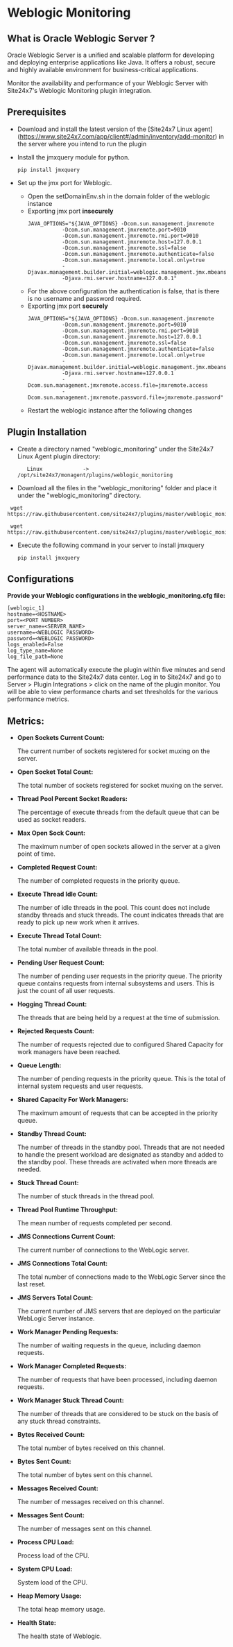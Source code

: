 # Weblogic Monitoring

## What is Oracle Weblogic Server ?

Oracle Weblogic Server is a unified and scalable platform for developing and deploying enterprise applications like Java. It offers a robust, secure and highly available environment for business-critical applications. 

Monitor the availability and performance of your Weblogic Server with Site24x7's Weblogic Monitoring plugin integration.

## Prerequisites
- Download and install the latest version of the [Site24x7 Linux agent] (https://www.site24x7.com/app/client#/admin/inventory/add-monitor) in the server where you intend to run the plugin

- Install the jmxquery module for python. 

  ```
  pip install jmxquery
  
  ```
  
- Set up the jmx port for Weblogic.
	- Open the setDomainEnv.sh in the domain folder of the weblogic instance
	- Exporting jmx port **insecurely**
		```
		JAVA_OPTIONS="${JAVA_OPTIONS} -Dcom.sun.management.jmxremote 
			       -Dcom.sun.management.jmxremote.port=9010 
			       -Dcom.sun.management.jmxremote.rmi.port=9010
			       -Dcom.sun.management.jmxremote.host=127.0.0.1
			       -Dcom.sun.management.jmxremote.ssl=false  
			       -Dcom.sun.management.jmxremote.authenticate=false
			       -Dcom.sun.management.jmxremote.local.only=true
			       -Djavax.management.builder.initial=weblogic.management.jmx.mbeanserver.WLSMBeanServerBuilder
			       -Djava.rmi.server.hostname=127.0.0.1"
		
		```
	- For the above configuration the authentication is false, that is there is no username and password required.
	- Exporting jmx port **securely**
		```
		JAVA_OPTIONS="${JAVA_OPTIONS} -Dcom.sun.management.jmxremote 
			       -Dcom.sun.management.jmxremote.port=9010 
			       -Dcom.sun.management.jmxremote.rmi.port=9010
			       -Dcom.sun.management.jmxremote.host=127.0.0.1
			       -Dcom.sun.management.jmxremote.ssl=false  
			       -Dcom.sun.management.jmxremote.authenticate=false
			       -Dcom.sun.management.jmxremote.local.only=true
			       -Djavax.management.builder.initial=weblogic.management.jmx.mbeanserver.WLSMBeanServerBuilder
			       -Djava.rmi.server.hostname=127.0.0.1
			       -Dcom.sun.management.jmxremote.access.file=jmxremote.access
			       -Dcom.sun.management.jmxremote.password.file=jmxremote.password"
		```
	- Restart the weblogic instance after the following changes



## Plugin Installation
- Create a directory named "weblogic_monitoring" under the Site24x7 Linux Agent plugin directory:

  ```
	 Linux             ->   /opt/site24x7/monagent/plugins/weblogic_monitoring
  ```

- Download all the files in the "weblogic_monitoring" folder and place it under the "weblogic_monitoring" directory.

 ```
  wget https://raw.githubusercontent.com/site24x7/plugins/master/weblogic_monitoring/weblogic_monitoring.py
 ```
 ```
  wget https://raw.githubusercontent.com/site24x7/plugins/master/weblogic_monitoring/weblogic_monitoring.cfg
 ```

- Execute the following command in your server to install jmxquery
  
  ```
  pip install jmxquery
  ```



## Configurations

**Provide your Weblogic configurations in the weblogic_monitoring.cfg file:**

```
[weblogic_1]
hostname=<HOSTNAME>
port=<PORT NUMBER>
server_name=<SERVER_NAME>
username=<WEBLOGIC PASSWORD>
password=<WEBLOGIC PASSWORD>
logs_enabled=False
log_type_name=None
log_file_path=None
```

The agent will automatically execute the plugin within five minutes and send performance data to the Site24x7 data center.
Log in to Site24x7 and go to Server > Plugin Integrations > click on the name of the plugin monitor. You will be able to view performance charts and set thresholds for the various performance metrics.

## Metrics:
- **Open Sockets Current Count:**

  The current number of sockets registered for socket muxing on the server.
- **Open Socket Total Count:**

  The total number of sockets registered for socket muxing on the server.
- **Thread Pool Percent Socket Readers:**

  The percentage of execute threads from the default queue that can be used as socket readers.
- **Max Open Sock Count:**

  The maximum number of open sockets allowed in the server at a given point of time.
- **Completed Request Count:**

  The number of completed requests in the priority queue.

- **Execute Thread Idle Count:**

  The number of idle threads in the pool. This count does not include standby threads and stuck threads. The count indicates threads that are ready to pick up new work when it arrives.
- **Execute Thread Total Count:**

  The total number of available threads in the pool.
- **Pending User Request Count:** 

  The number of pending user requests in the priority queue. The priority queue contains requests from internal subsystems and users. This is just the count of all user requests.
- **Hogging Thread Count:** 

  The threads that are being held by a request at the time of submission.
-  **Rejected Requests Count:** 

    The number of requests rejected due to configured Shared Capacity for work managers have been reached.
- **Queue Length:**

  The number of pending requests in the priority queue. This is the total of internal system requests and user requests.
- **Shared Capacity For Work Managers:** 

  The maximum amount of requests that can be accepted in the priority queue.
- **Standby Thread Count:** 

  The number of threads in the standby pool. Threads that are not needed to handle the present workload are designated as standby and added to the standby pool. These threads are activated when more threads are needed.

- **Stuck Thread Count:** 

  The number of stuck threads in the thread pool.
- **Thread Pool Runtime Throughput:**

  The mean number of requests completed per second.
- **JMS Connections Current Count:** 

  The current number of connections to the WebLogic server.
- **JMS Connections Total Count:**

  The total number of connections made to the WebLogic Server since the last reset.
- **JMS Servers Total Count:** 

  The current number of JMS servers that are deployed on the particular WebLogic Server instance.
- **Work Manager Pending Requests:** 

  The number of waiting requests in the queue, including daemon requests.
- **Work Manager Completed Requests:** 

  The number of requests that have been processed, including daemon requests.
- **Work Manager Stuck Thread Count:** 

  The number of threads that are considered to be stuck on the basis of any stuck thread constraints.
- **Bytes Received Count:** 

  The total number of bytes received on this channel.
- **Bytes Sent Count:** 

  The total number of bytes sent on this channel.
- **Messages Received Count:** 

  The number of messages received on this channel.
- **Messages Sent Count:** 

  The number of messages sent on this channel.
- **Process CPU Load:** 

  Process load of the CPU.
- **System CPU Load:** 

  System load of the CPU.
- **Heap Memory Usage:**

  The total heap memory usage.
- **Health State:** 

  The health state of Weblogic.

